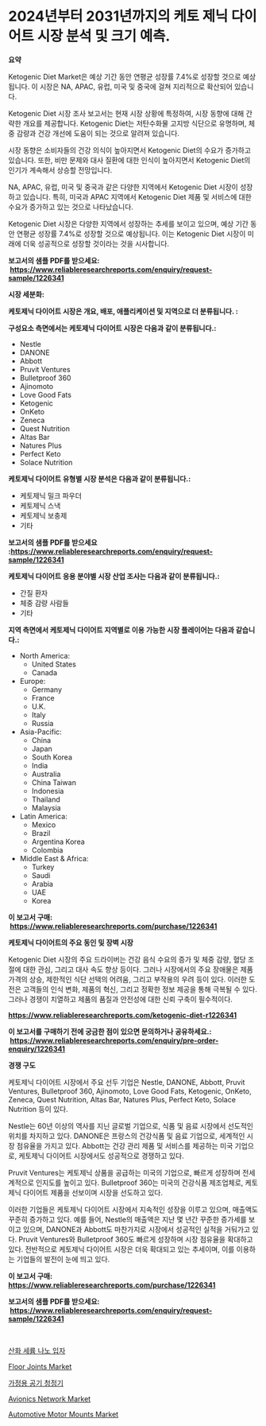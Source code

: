 <p><h1>2024년부터 2031년까지의 케토 제닉 다이어트 시장 분석 및 크기 예측.</h1></p><p><strong>요약</strong></p>
<p><p>Ketogenic Diet Market은 예상 기간 동안 연평균 성장률 7.4%로 성장할 것으로 예상됩니다. 이 시장은 NA, APAC, 유럽, 미국 및 중국에 걸쳐 지리적으로 확산되어 있습니다.</p><p>Ketogenic Diet 시장 조사 보고서는 현재 시장 상황에 특정하여, 시장 동향에 대해 간략한 개요를 제공합니다. Ketogenic Diet는 저탄수화물 고지방 식단으로 유명하며, 체중 감량과 건강 개선에 도움이 되는 것으로 알려져 있습니다.</p><p>시장 동향은 소비자들의 건강 의식이 높아지면서 Ketogenic Diet의 수요가 증가하고 있습니다. 또한, 비만 문제와 대사 질환에 대한 인식이 높아지면서 Ketogenic Diet의 인기가 계속해서 상승할 전망입니다.</p><p>NA, APAC, 유럽, 미국 및 중국과 같은 다양한 지역에서 Ketogenic Diet 시장이 성장하고 있습니다. 특히, 미국과 APAC 지역에서 Ketogenic Diet 제품 및 서비스에 대한 수요가 증가하고 있는 것으로 나타났습니다.</p><p>Ketogenic Diet 시장은 다양한 지역에서 성장하는 추세를 보이고 있으며, 예상 기간 동안 연평균 성장률 7.4%로 성장할 것으로 예상됩니다. 이는 Ketogenic Diet 시장이 미래에 더욱 성공적으로 성장할 것이라는 것을 시사합니다.</p></p>
<p><strong>보고서의 샘플 PDF를 받으세요: &nbsp;<a href="https://www.reliableresearchreports.com/enquiry/request-sample/1226341">https://www.reliableresearchreports.com/enquiry/request-sample/1226341</a></strong></p>
<p><strong>시장 세분화:</strong></p>
<p><strong> 케토제닉 다이어트 시장은 개요, 배포, 애플리케이션 및 지역으로 더 분류됩니다. :</strong></p>
<p><strong>구성요소 측면에서는 케토제닉 다이어트 시장은 다음과 같이 분류됩니다.:</strong></p>
<p><ul><li>Nestle</li><li>DANONE</li><li>Abbott</li><li>Pruvit Ventures</li><li>Bulletproof 360</li><li>Ajinomoto</li><li>Love Good Fats</li><li>Ketogenic</li><li>OnKeto</li><li>Zeneca</li><li>Quest Nutrition</li><li>Altas Bar</li><li>Natures Plus</li><li>Perfect Keto</li><li>Solace Nutrition</li></ul></p>
<p><strong> 케토제닉 다이어트 유형별 시장 분석은 다음과 같이 분류됩니다.:</strong></p>
<p><ul><li>케토제닉 밀크 파우더</li><li>케토제닉 스낵</li><li>케토제닉 보충제</li><li>기타</li></ul></p>
<p><strong>보고서의 샘플 PDF를 받으세요 :<a href="https://www.reliableresearchreports.com/enquiry/request-sample/1226341">https://www.reliableresearchreports.com/enquiry/request-sample/1226341</a></strong></p>
<p><strong> 케토제닉 다이어트 응용 분야별 시장 산업 조사는 다음과 같이 분류됩니다.:</strong></p>
<p><ul><li>간질 환자</li><li>체중 감량 사람들</li><li>기타</li></ul></p>
<p><strong>지역 측면에서 케토제닉 다이어트 지역별로 이용 가능한 시장 플레이어는 다음과 같습니다.:</strong></p>
<p><ul>
    <li>
        North America:
        <ul>
            <li>United States</li>
            <li>Canada</li>
        </ul>
    </li>
    <li>
        Europe:
        <ul>
            <li>Germany</li>
            <li>France</li>
            <li>U.K.</li>
            <li>Italy</li>
            <li>Russia</li>
        </ul>
    </li>
    <li>
        Asia-Pacific:
        <ul>
            <li>China</li>
            <li>Japan</li>
            <li>South Korea</li>
            <li>India</li>
            <li>Australia</li>
            <li>China Taiwan</li>
            <li>Indonesia</li>
            <li>Thailand</li>
            <li>Malaysia</li>
        </ul>
    </li>
    <li>
        Latin America:
        <ul>
            <li>Mexico</li>
            <li>Brazil</li>
            <li>Argentina Korea</li>
            <li>Colombia</li>
        </ul>
    </li>
    <li>
        Middle East & Africa:
        <ul>
            <li>Turkey</li>
            <li>Saudi</li>
            <li>Arabia</li>
            <li>UAE</li>
            <li>Korea</li>
        </ul>
    </li>
    </ul></p>
<p><strong>이 보고서 구매: &nbsp;<a href="https://www.reliableresearchreports.com/purchase/1226341">https://www.reliableresearchreports.com/purchase/1226341</a></strong></p>
<p><strong>케토제닉 다이어트의 주요 동인 및 장벽 시장</strong></p>
<p><p>Ketogenic Diet 시장의 주요 드라이버는 건강 음식 수요의 증가 및 체중 감량, 혈당 조절에 대한 관심, 그리고 대사 속도 향상 등이다. 그러나 시장에서의 주요 장애물은 제품 가격의 상승, 제한적인 식단 선택의 어려움, 그리고 부작용의 우려 등이 있다. 이러한 도전은 고객들의 인식 변화, 제품의 혁신, 그리고 정확한 정보 제공을 통해 극복될 수 있다. 그러나 경쟁이 치열하고 제품의 품질과 안전성에 대한 신뢰 구축이 필수적이다.</p></p>
<p><strong><a href="https://www.reliableresearchreports.com/ketogenic-diet-r1226341">https://www.reliableresearchreports.com/ketogenic-diet-r1226341</a></strong></p>
<p><strong>이 보고서를 구매하기 전에 궁금한 점이 있으면 문의하거나 공유하세요.: &nbsp;<a href="https://www.reliableresearchreports.com/enquiry/pre-order-enquiry/1226341">https://www.reliableresearchreports.com/enquiry/pre-order-enquiry/1226341</a></strong></p>
<p><strong>경쟁 구도</strong></p>
<p><p>케토제닉 다이어트 시장에서 주요 선두 기업은 Nestle, DANONE, Abbott, Pruvit Ventures, Bulletproof 360, Ajinomoto, Love Good Fats, Ketogenic, OnKeto, Zeneca, Quest Nutrition, Altas Bar, Natures Plus, Perfect Keto, Solace Nutrition 등이 있다.</p><p>Nestle는 60년 이상의 역사를 지닌 글로벌 기업으로, 식품 및 음료 시장에서 선도적인 위치를 차지하고 있다. DANONE은 프랑스의 건강식품 및 음료 기업으로, 세계적인 시장 점유율을 가지고 있다. Abbott는 건강 관리 제품 및 서비스를 제공하는 미국 기업으로, 케토제닉 다이어트 시장에서도 성공적으로 경쟁하고 있다.</p><p>Pruvit Ventures는 케토제닉 상품을 공급하는 미국의 기업으로, 빠르게 성장하며 전세계적으로 인지도를 높이고 있다. Bulletproof 360는 미국의 건강식품 제조업체로, 케토제닉 다이어트 제품을 선보이며 시장을 선도하고 있다.</p><p>이러한 기업들은 케토제닉 다이어트 시장에서 지속적인 성장을 이루고 있으며, 매출액도 꾸준히 증가하고 있다. 예를 들어, Nestle의 매출액은 지난 몇 년간 꾸준한 증가세를 보이고 있으며, DANONE과 Abbott도 마찬가지로 시장에서 성공적인 실적을 거둬가고 있다. Pruvit Ventures와 Bulletproof 360도 빠르게 성장하며 시장 점유율을 확대하고 있다. 전반적으로 케토제닉 다이어트 시장은 더욱 확대되고 있는 추세이며, 이를 이용하는 기업들의 발전이 눈에 띄고 있다.</p></p>
<p><strong>이 보고서 구매: &nbsp; <a href="https://www.reliableresearchreports.com/purchase/1226341">https://www.reliableresearchreports.com/purchase/1226341</a></strong></p>
<p><strong>보고서의 샘플 PDF를 받으세요: &nbsp;<a href="https://www.reliableresearchreports.com/enquiry/request-sample/1226341">https://www.reliableresearchreports.com/enquiry/request-sample/1226341</a></strong><strong></strong></p>
<p>&nbsp;</p>
<p><p><a href="https://github.com/ZacharyScthmitt4465/Market-Research-Report-List-1/blob/main/761843727261.md">산화 세륨 나노 입자</a></p><p><a href="https://issuu.com/reportprime-2/docs/floor-joints-market-size-2030.pptx">Floor Joints Market</a></p><p><a href="https://github.com/lkwggful07722/Market-Research-Report-List-1/blob/main/692353139566.md">가정용 공기 청정기</a></p><p><a href="https://pretty-mail-caf.notion.site/Avionics-Network-Market-Size-Market-Outlook-and-Market-Forecast-2024-to-2031-37b543f94ef048b2a5995283a03a9a83">Avionics Network Market</a></p><p><a href="https://view.publitas.com/reportprime-1/automotive-motor-mounts-market-size-cagr-trends-2024-2030/">Automotive Motor Mounts Market</a></p></p>